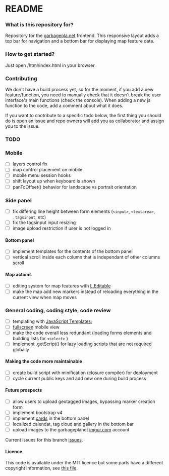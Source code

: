 # README #

### What is this repository for? ###

Repository for the [garbagepla.net](http://www.garbagepla.net) frontend. This responsive layout adds a top bar for navigation and a bottom bar for displaying map feature data.

### How to get started? ###

Just open /html/index.html in your browser.

### Contributing

We don't have a build process yet, so for the moment, if you add a new feature/function, you need to manually check that it doesn't break the user interface's main functions (check the console). When adding a new js function to the code, add a comment about what it does.

If you want to cnotribute to a specific todo below, the first thing you should do is open an issue and repo owners will add you as collaborator and assign you to the issue.

### TODO

### Mobile
- [ ] layers control fix
- [ ] map control placement on mobile
- [ ] mobile menu session hooks
- [ ] shift layout up when keyboard is shown
- [ ] panToOffset() behavior for landscape vs portrait orientation

### Side panel
- [ ] fix differing line height between form elements (`<input>`, `<textarea>`, `.tagsinput`, etc)
- [ ] fix the tagsinput input resizing
- [ ] image upload restriction if user is not logged in

#### Bottom panel
- [ ] implement templates for the contents of the bottom panel
- [ ] vertical scroll inside each column that is independant of other columns scroll

#### Map actions
- [ ] editing system for map features with [L.Editable](https://github.com/Leaflet/Leaflet.Editable)
- [ ] make the map add new markers instead of reloading everything in the current view when map moves

### General coding, coding style, code review
- [ ] templating with [JavaScript Templates](https://github.com/blueimp/JavaScript-Templates);
- [ ] [fullscreen](http://www.html5rocks.com/en/mobile/fullscreen/) mobile view
- [ ] make the code overall less redundant (loading forms elements and building lists for `<select>` )
- [ ] implement .getScript() for lazy loading scripts that are not required globally

#### Making the code more maintainable
- [ ] create build script with minification (closure compiler) for deployment
- [ ] cycle current public keys and add new one during build process

#### Future prospects
- [ ] allow users to upload geotagged images, bypassing marker creation form
- [ ] implement bootstrap v4
- [ ] implement [cards](http://v4-alpha.getbootstrap.com/components/card/) in the bottom panel
- [ ] localized calendat, tag cloud and gallery in the bottom bar
- [ ] upload images to the garbageplanet [imgur.com](https://api.imgur.com/oauth2) account 

Current issues for this branch [issues](https://github.com/garbageplanet/web-ui/labels/branch%3Abottom-bar).

#### Licence
This code is available under the MIT licence but some parts have a different copyright information, see [this file](https://github.com/garbageplanet/web-ui/blob/dev/license.md).